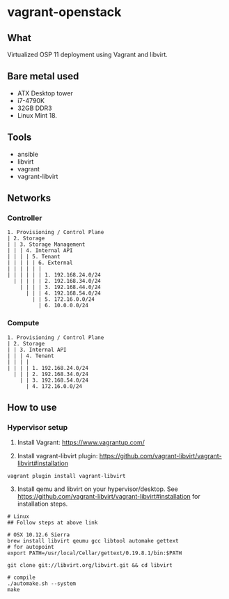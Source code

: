 # vagrant-openstack

## What

Virtualized OSP 11 deployment using Vagrant and libvirt.

## Bare metal used

- ATX Desktop tower
- i7-4790K
- 32GB DDR3
- Linux Mint 18.

## Tools

- ansible
- libvirt
- vagrant
- vagrant-libvirt

## Networks

### Controller

```
1. Provisioning / Control Plane
| 2. Storage
| | 3. Storage Management
| | | 4. Internal API
| | | | 5. Tenant
| | | | | 6. External
| | | | | |  
| | | | | | 1. 192.168.24.0/24
  | | | | | 2. 192.168.34.0/24
    | | | | 3. 192.168.44.0/24
      | | | 4. 192.168.54.0/24
        | | 5. 172.16.0.0/24
          | 6. 10.0.0.0/24
```

### Compute

```
1. Provisioning / Control Plane
| 2. Storage
| | 3. Internal API
| | | 4. Tenant  
| | | |
| | | | 1. 192.168.24.0/24
  | | | 2. 192.168.34.0/24
    | | 3. 192.168.54.0/24
      | 4. 172.16.0.0/24  
```

## How to use

### Hypervisor setup

1. Install Vagrant: https://www.vagrantup.com/

2. Install vagrant-libvirt plugin: https://github.com/vagrant-libvirt/vagrant-libvirt#installation

```
vagrant plugin install vagrant-libvirt
```

3. Install qemu and libvirt on your hypervisor/desktop. See https://github.com/vagrant-libvirt/vagrant-libvirt#installation for installation steps.

```
# Linux
## Follow steps at above link

# OSX 10.12.6 Sierra
brew install libvirt qeumu gcc libtool automake gettext
# for autopoint
export PATH=/usr/local/Cellar/gettext/0.19.8.1/bin:$PATH

git clone git://libvirt.org/libvirt.git && cd libvirt

# compile
./automake.sh --system
make
```

